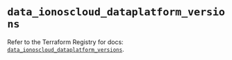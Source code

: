 # `data_ionoscloud_dataplatform_versions`

Refer to the Terraform Registry for docs: [`data_ionoscloud_dataplatform_versions`](https://registry.terraform.io/providers/ionos-cloud/ionoscloud/6.7.11/docs/data-sources/dataplatform_versions).

